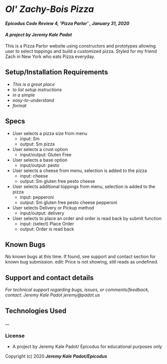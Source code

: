 # _Ol' Zachy-Bois Pizza_

#### _Epicodus Code Review 4, 'Pizza Parlor' , January 31, 2020_

#### _**A project by Jeremy Kale Padot**_

This is a Pizza Parlor website using constructors and prototypes allowing user to select toppings and build a customized pizza. Styled for my friend Zach in New York who eats Pizza everyday. 

## Setup/Installation Requirements

* _This is a great place_
* _to list setup instructions_
* _in a simple_
* _easy-to-understand_
* _format_


## Specs
* User selects a pizza size from menu
  * input: Sm
  * output: Sm pizza
* User selects a crust option
  * input/output: Gluten Free
* User selects a base option
  * input/output: pesto
* User selects a cheese from menu, selection is added to the pizza
  * input: cheese 
  * output: Sm gluten free pesto cheese
* User selects additional toppings from menu, selection is added to the pizza
  * input: pepperoni
  * output: Sm gluten free pesto cheese pepperoni
* User selects Delivery or Pickup method
  * input/output: delivery
* User selects to place an order and order is read back by submit function
  * input: (select) Place Order
  * output: Order is read back
  
## Known Bugs

No known bugs at this time. If found, see support and contact section for known bug submission. 
edit: Price is not showing, still reads as undefined.

## Support and contact details

_For technical support regarding bugs, issues, or comments/feedback, contact: Jeremy Kale Padot jeremy@padot.us_

## Technologies Used

__

### License

* A project by Jeremy Kale Padot/ Epicodus for educational purposes only

Copyright (c) 2020 **_Jeremy Kale Padot/Epicodus_**
